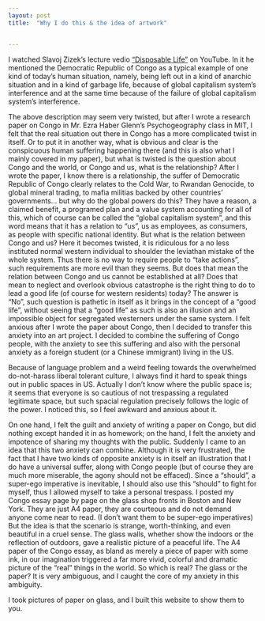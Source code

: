 ```yaml
---
layout: post
title:  "Why I do this & the idea of artwork"


---
```

I watched Slavoj Zizek’s lecture vedio [“Disposable Life”]( https://www.youtube.com/watch?v=ud2Wq9wT7cQ&t=12s) on YouTube. In it he mentioned the Democratic Republic of Congo as a typical example of one kind of today’s human situation, namely, being left out in a kind of anarchic situation and in a kind of garbage life, because of global capitalism system’s interference and at the same time because of the failure of global capitalism system’s interference.

The above description may seem very twisted, but after I wrote a research paper on Congo in Mr. Ezra Haber Glenn’s Psychogeography class in MIT, I felt that the real situation out there in Congo has a more complicated twist in itself. Or to put it in another way, what is obvious and clear is the conspicuous human suffering happening there (and this is also what I mainly covered in my paper), but what is twisted is the question about Congo and the world, or Congo and us, what is the relationship? After I wrote the paper, I know there is a relationship, the suffer of Democratic Republic of Congo clearly relates to the Cold War, to Rwandan Genocide,  to global mineral trading, to mafia militias backed by other countries’ governments... but why do the global powers do this? They have a reason, a claimed benefit, a programed plan and a value system accounting for all of this, which of course can be called the “global capitalism system”, and this word means that it has a relation to “us”, us as employees, as consumers, as people with specific national identity. But what is the relation between Congo and us? Here it becomes twisted, it is ridiculous for a no less instituted normal western individual to shoulder the leviathan mistake of the whole system. Thus there is no way to require people to “take actions”, such requirements are more evil than they seems. But does that mean the relation between Congo and us cannot be established at all? Does that mean to neglect and overlook obvious catastrophe is the right thing to do to lead a good life (of course for western residents) today? The answer is “No”, such question is pathetic in itself as it brings in the concept of a “good life”, without seeing that a “good life” as such is also an illusion and an impossible object for segregated westerners under the same system.
I felt anxious after I wrote the paper about Congo, then I decided to transfer this anxiety into an art project. I decided to combine the suffering of Congo people, with the anxiety to see this suffering and also with the personal anxiety as a foreign student (or a Chinese immigrant) living in the US.  

Because of language problem and a weird feeling towards the overwhelmed do-not-harass liberal tolerant culture, I always find it hard to speak things out in public spaces in US. Actually I don’t know where the public space is; it seems that everyone is so cautious of not trespassing a regulated legitimate space, but such spacial regulation precisely follows the logic of the power. I noticed this, so I feel awkward and anxious about it.

On one hand, I felt the guilt and anxiety of writing a paper on Congo, but did nothing except handed it in as homework; on the hand, I felt the anxiety and impotence of sharing my thoughts with the public. Suddenly I came to an idea that this two anxiety can combine. Although it is very frustrated, the fact that I have two kinds of opposite anxiety is in itself an illustration that I do have a universal suffer, along with Congo people (but of course they are much more miserable, the agony should not be effaced). Since a “should”, a super-ego imperative is inevitable, I should also use this “should” to fight for myself, thus I allowed myself to take a personal trespass. I posted my Congo essay page by page on the glass shop fronts in Boston and New York. They are just A4 paper, they are courteous and do not demand anyone come near to read. (I don’t want them to be super-ego imperatives) But the idea is that the scenario is strange, worth-thinking, and even beautiful in a cruel sense. The glass walls, whether show the indoors or the reflection of outdoors, gave a realistic picture of a peaceful life. The A4 paper of the Congo essay, as bland as merely a piece of paper with some ink, in our imagination triggered a far more vivid, colorful and dramatic picture of the “real” things in the world. So which is real? The glass or the paper? It is very ambiguous, and I caught the core of my anxiety in this ambiguity.

I took pictures of paper on glass, and I built this website to show them to you.
